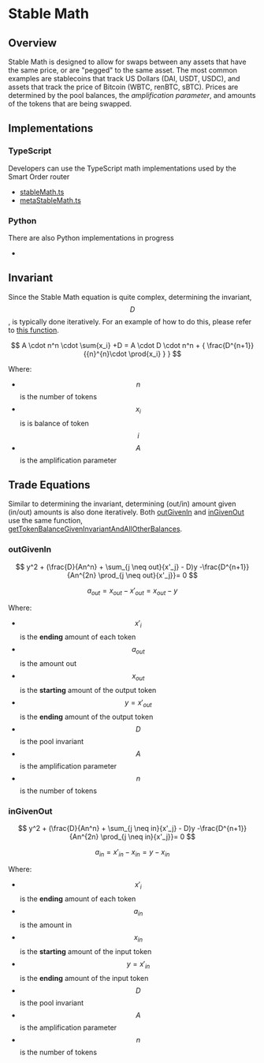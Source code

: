 # Stable Math

## Overview

Stable Math is designed to allow for swaps between any assets that have the same price, or are "pegged" to the same asset. The most common examples are stablecoins that track US Dollars (DAI, USDT, USDC), and assets that track the price of Bitcoin (WBTC, renBTC, sBTC). Prices are determined by the pool balances, the _amplification parameter_, and amounts of the tokens that are being swapped.

## Implementations

### TypeScript

Developers can use the TypeScript math implementations used by the Smart Order router

* [stableMath.ts](https://github.com/balancer-labs/balancer-sor/blob/john/v2-package-linear/src/pools/stablePool/stableMath.ts)
* [metaStableMath.ts](https://github.com/balancer-labs/balancer-sor/blob/john/v2-package-linear/src/pools/metaStablePool/metaStableMath.ts)

### Python

There are also Python implementations in progress

* ~~~~[~~stableMath.py~~](https://github.com/officialnico/balancerv2cad/blob/main/src/balancerv2cad/StableMath.py) There are known bugs in this implementation. This warning will be removed when they are fixed.

## Invariant

Since the Stable Math equation is quite complex, determining the invariant, $$D$$, is typically done iteratively. For an example of how to do this, please refer to [this function](https://github.com/georgeroman/balancer-v2-pools/blob/main/src/pools/stable/math.ts#L16).

$$
A \cdot n^n \cdot \sum{x_i} +D = A \cdot D \cdot n^n + { \frac{D^{n+1}}{{n}^{n}\cdot \prod{x_i} } }
$$

Where:

* $$n$$ is the number of tokens
* $$x_i$$ is is balance of token $$i$$
* $$A$$ is the amplification parameter

## Trade Equations

Similar to determining the invariant, determining (out/in) amount given (in/out) amounts is also done iteratively. Both [outGivenIn](https://github.com/georgeroman/balancer-v2-pools/blob/db415173277bfa86d9aa6b0c1fbd15481c7a2398/src/pools/stable/math.ts#L88) and [inGivenOut](https://github.com/georgeroman/balancer-v2-pools/blob/db415173277bfa86d9aa6b0c1fbd15481c7a2398/src/pools/stable/math.ts#L138) use the same function, [getTokenBalanceGivenInvariantAndAllOtherBalances](https://github.com/georgeroman/balancer-v2-pools/blob/db415173277bfa86d9aa6b0c1fbd15481c7a2398/src/pools/stable/math.ts#L502).

### outGivenIn

$$
y^2 + (\frac{D}{An^n} + \sum_{j \neq out}{x'_j} - D)y        -\frac{D^{n+1}}{An^{2n} \prod_{j \neq out}{x'_j}}= 0
$$

$$
a_{out} = x_{out} - x'_{out} = x_{out} - y
$$

Where:

* $$x'_i$$ is the **ending** amount of each token
* $$a_{out}$$is the amount out
* $$x_{out}$$is the **starting** amount of the output token
* $$y = x'_{out}$$is the **ending** amount of the output token
* $$D$$ is the pool invariant
* $$A$$ is the amplification parameter
* $$n$$ is the number of tokens

### inGivenOut

$$
y^2 + (\frac{D}{An^n} + \sum_{j \neq in}{x'_j} - D)y        -\frac{D^{n+1}}{An^{2n} \prod_{j \neq in}{x'_j}}= 0
$$

$$
a_{in} = x'_{in} - x_{in}  = y-x_{in}
$$

Where:

* $$x'_i$$ is the **ending** amount of each token
* $$a_{in}$$is the amount in
* $$x_{in}$$is the **starting** amount of the input token
* $$y = x'_{in}$$is the **ending** amount of the input token
* $$D$$ is the pool invariant
* $$A$$ is the amplification parameter
* $$n$$ is the number of tokens
